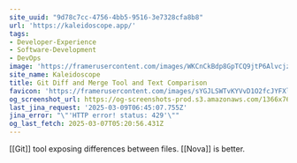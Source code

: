 ```yaml
---
site_uuid: "9d78c7cc-4756-4bb5-9516-3e7328cfa8b8"
url: 'https://kaleidoscope.app/'
tags:
- Developer-Experience
- Software-Development
- DevOps
image: 'https://framerusercontent.com/images/WKCnCkBdp8GpTCQ9jtP6AlvcjzE.jpeg'
site_name: Kaleidoscope
title: Git Diff and Merge Tool and Text Comparison
favicon: 'https://framerusercontent.com/images/sYGJLSWTvKYVvD1O2fcJYFXlGs.png'
og_screenshot_url: https://og-screenshots-prod.s3.amazonaws.com/1366x768/80/false/e27b11485323566563af5be6b42eb5e86b44e39f3f007ece70b6104c08f900dd.jpeg
last_jina_request: '2025-03-09T06:45:07.755Z'
jina_error: "\"'HTTP error! status: 429'\""
og_last_fetch: 2025-03-07T05:20:56.431Z
---
```

[[Git]] tool exposing differences between files.  [[Nova]] is better. 
